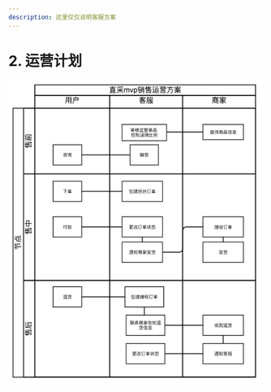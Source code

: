 ```yaml
---
description: 这里仅仅说明客服方案
---
```


# 2. 运营计划

![](.gitbook/assets/xuan-pin-xiao-shou-yun-ying-fang-an-0619.png)

